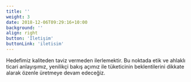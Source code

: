 ```yaml
---
title: ''
weight: 3
date: 2018-12-06T09:29:16+10:00
background: ''
align: right
button: 'İletişim'
buttonLink: 'iletisim'
---
```


Hedefimiz kaliteden taviz vermeden ilerlemektir.
Bu noktada etik ve ahlaklı ticari anlayışımız, yenilikçi bakış açımız ile tüketicinin beklentilerini dikkate alarak özenle üretmeye devam edeceğiz.
